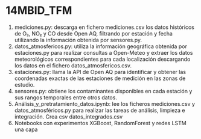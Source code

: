 # 14MBID_TFM
1. mediciones.py: descarga en fichero mediciones.csv los datos históricos de O₃, NO₂ y CO desde Open AQ, filtrando por estación y fecha utilizando la información obtenida por sensores.py.
2. datos_atmosfericos.py: utiliza la información geográfica obtenida por estaciones.py para realizar consultas a Open-Meteo y extraer los datos meteorológicos correspondientes para cada localización descargando los datos en el fichero datos_atmosfericos.csv.
3. estaciones.py: llama la API de Open AQ para identificar y obtener las coordenadas exactas de las estaciones de medición en las zonas de estudio.
4. sensores.py: obtiene los contaminantes disponibles en cada estación y sus rangos temporales entre otros datos.
5. Análisis_y_pretratamiento_datos.ipynb: lee los ficheros mediciones.csv y datos_atmosféricos.py para realizar las tareas de análisis, limpieza e integración. Crea csv datos_integrados.csv
6. Notebooks con experimentos XGBoost, RandomForest y redes LSTM una capa
